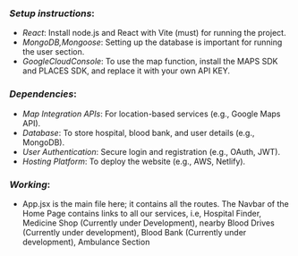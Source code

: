 ### *Setup instructions*:
- *React*: Install node.js and React with Vite (must) for running the project.
- *MongoDB,Mongoose*: Setting up the database is important for running the user section.
- *GoogleCloudConsole*: To use the map function, install the MAPS SDK and PLACES SDK, and replace it with your own API KEY.


### *Dependencies*:
- *Map Integration APIs*: For location-based services (e.g., Google Maps API).  
- *Database*: To store hospital, blood bank, and user details (e.g., MongoDB).  
- *User Authentication*: Secure login and registration (e.g., OAuth, JWT).  
- *Hosting Platform*: To deploy the website (e.g., AWS, Netlify). 

### *Working*:
- App.jsx is the main file here; it contains all the routes.
The Navbar of the  Home Page contains links to all our services, i.e, Hospital Finder, Medicine Shop (Currently under Development), nearby Blood Drives (Currently under development), Blood Bank (Currently under development), Ambulance Section 
